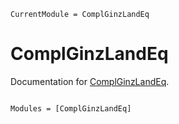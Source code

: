 ```@meta
CurrentModule = ComplGinzLandEq
```

# ComplGinzLandEq

Documentation for [ComplGinzLandEq](https://github.com/JohannesBosse/ComplGinzLandEq.jl).

```@index
```

```@autodocs
Modules = [ComplGinzLandEq]
```
